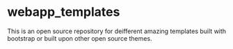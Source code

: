 # webapp_templates
This is an open source repository for deifferent amazing templates built with bootstrap or built upon other open source themes.
